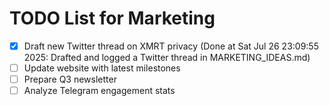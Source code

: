 # TODO List for Marketing

- [x] Draft new Twitter thread on XMRT privacy  (Done at Sat Jul 26 23:09:55 2025: Drafted and logged a Twitter thread in MARKETING_IDEAS.md)
- [ ] Update website with latest milestones
- [ ] Prepare Q3 newsletter
- [ ] Analyze Telegram engagement stats